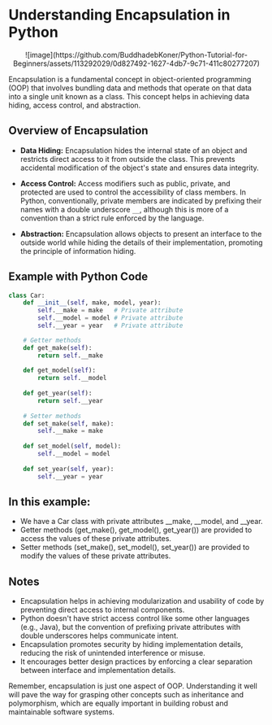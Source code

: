 # Understanding Encapsulation in Python

<center>
![image](https://github.com/BuddhadebKoner/Python-Tutorial-for-Beginners/assets/113292029/0d827492-1627-4db7-9c71-411c80277207)
</center>

Encapsulation is a fundamental concept in object-oriented programming (OOP) that involves bundling data and methods that operate on that data into a single unit known as a class. This concept helps in achieving data hiding, access control, and abstraction.


## Overview of Encapsulation

- **Data Hiding:** Encapsulation hides the internal state of an object and restricts direct access to it from outside the class. This prevents accidental modification of the object's state and ensures data integrity.

- **Access Control:** Access modifiers such as public, private, and protected are used to control the accessibility of class members. In Python, conventionally, private members are indicated by prefixing their names with a double underscore `__`, although this is more of a convention than a strict rule enforced by the language.

- **Abstraction:** Encapsulation allows objects to present an interface to the outside world while hiding the details of their implementation, promoting the principle of information hiding.

## Example with Python Code

```python
class Car:
    def __init__(self, make, model, year):
        self.__make = make   # Private attribute
        self.__model = model # Private attribute
        self.__year = year   # Private attribute

    # Getter methods
    def get_make(self):
        return self.__make
    
    def get_model(self):
        return self.__model
    
    def get_year(self):
        return self.__year
    
    # Setter methods
    def set_make(self, make):
        self.__make = make
    
    def set_model(self, model):
        self.__model = model
    
    def set_year(self, year):
        self.__year = year
```
## In this example:
- We have a Car class with private attributes __make, __model, and __year.
- Getter methods (get_make(), get_model(), get_year()) are provided to access the values of these private attributes.
- Setter methods (set_make(), set_model(), set_year()) are provided to modify the values of these private attributes.

## Notes

- Encapsulation helps in achieving modularization and usability of code by preventing direct access to internal components.
- Python doesn't have strict access control like some other languages (e.g., Java), but the convention of prefixing private attributes with double underscores helps communicate intent.
- Encapsulation promotes security by hiding implementation details, reducing the risk of unintended interference or misuse.
- It encourages better design practices by enforcing a clear separation between interface and implementation details.

Remember, encapsulation is just one aspect of OOP. Understanding it well will pave the way for grasping other concepts such as inheritance and polymorphism, which are equally important in building robust and maintainable software systems.
